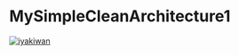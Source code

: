 # MySimpleCleanArchitecture1
[![iyakiwan](https://circleci.com/gh/iyakiwan/MySimpleCleanArchitecture1.svg?style=svg)](https://circleci.com/gh/iyakiwan/MySimpleCleanArchitecture1)
